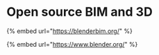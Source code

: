 # Open source BIM and 3D

{% embed url="https://blenderbim.org/" %}

{% embed url="https://www.blender.org/" %}



